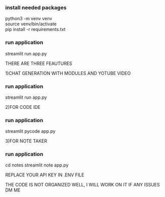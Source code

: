 ### install needed packages
python3 -m venv venv
<br>
source venv/bin/activate
<br>
pip install -r requirements.txt

### run application
streamlit run app.py


THERE ARE THREE FEAUTURES

1)CHAT GENERATION WITH MODULES AND YOTUBE VIDEO
### run application
streamlit run app.py

2)FOR CODE IDE
### run application
streamlit pycode app.py

3)FOR NOTE TAKER
### run application
cd notes
streamlit note app.py

REPLACE YOUR API KEY IN .ENV FILE

THE CODE IS NOT ORGANIZED WELL, I WILL WORK ON IT
IF ANY ISSUES DM ME